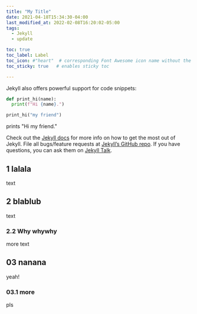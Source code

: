 ```yaml
---
title: "My Title"
date: 2021-04-18T15:34:30-04:00
last_modified_at: 2022-02-08T16:20:02-05:00
tags:
  - Jekyll
  - update

toc: true
toc_label: Label
toc_icon: #"heart"  # corresponding Font Awesome icon name without the "fa" prefix
toc_sticky: true   # enables sticky toc

---
```




Jekyll also offers powerful support for code snippets:

```python
def print_hi(name):
  print(f"Hi {name}.")

print_hi("my friend")
```
prints "Hi my friend."

Check out the [Jekyll docs][jekyll-docs] for more info on how to get the most out of Jekyll. File all bugs/feature requests at [Jekyll’s GitHub repo][jekyll-gh]. If you have questions, you can ask them on [Jekyll Talk][jekyll-talk].

[jekyll-docs]: https://jekyllrb.com/docs/home
[jekyll-gh]:   https://github.com/jekyll/jekyll
[jekyll-talk]: https://talk.jekyllrb.com/


## 1 lalala
text

## 2 blablub
text

### 2.2 Why whywhy
more text

## 03 nanana
yeah!

### 03.1 more
pls

